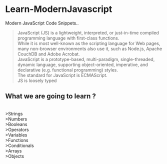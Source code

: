 # Learn-ModernJavascript
Modern JavaScript Code Snippets..
<br />

>  JavaScript (JS) is a lightweight, interpreted, or just-in-time compiled programming language with first-class functions.<br />
>  While it is most well-known as the scripting language for Web pages, many non-browser environments also use it, such as Node.js, Apache CouchDB and Adobe Acrobat.<br />
>  JavaScript is a prototype-based, multi-paradigm, single-threaded, dynamic language, supporting object-oriented, imperative, and declarative (e.g. functional programming) styles.<br/>
>  The standard for JavaScript is ECMAScript.<br />
> JS is loosely typed<br />

## What we are going to learn ?
</br>
>Strings</br>
>Numbers</br>
>Booleans</br>
>Operators</br>
>Variables </br>
>Functions </br>
>Conditionals </br>
>Arrays </br>
>Objects</br>


